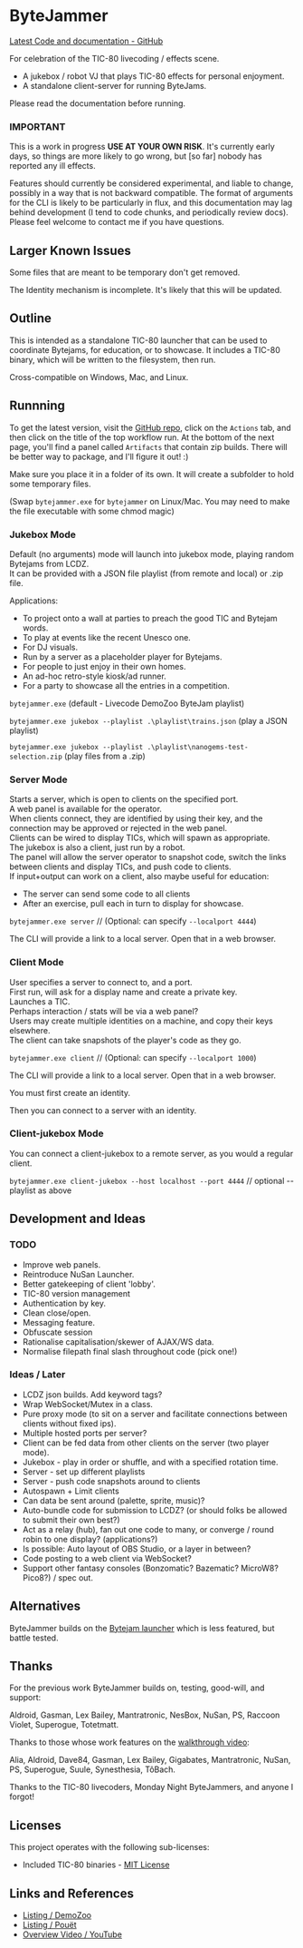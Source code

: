 # ByteJammer

[Latest Code and documentation - GitHub](https://github.com/creativenucleus/bytejammer)

For celebration of the TIC-80 livecoding / effects scene.

- A jukebox / robot VJ that plays TIC-80 effects for personal enjoyment.
- A standalone client-server for running ByteJams.

Please read the documentation before running.

### **IMPORTANT**

This is a work in progress **USE AT YOUR OWN RISK**. It's currently early days, so things are more likely to go wrong, but [so far] nobody has reported any ill effects.

Features should currently be considered experimental, and liable to change, possibly in a way that is not backward compatible. The format of arguments for the CLI is likely to be particularly in flux, and this documentation may lag behind development (I tend to code chunks, and periodically review docs). Please feel welcome to contact me if you have questions.

## Larger Known Issues

Some files that are meant to be temporary don't get removed.

The Identity mechanism is incomplete. It's likely that this will be updated.

## Outline

This is intended as a standalone TIC-80 launcher that can be used to coordinate Bytejams, for education, or to showcase. It includes a TIC-80 binary, which will be written to the filesystem, then run.

Cross-compatible on Windows, Mac, and Linux.

## Runnning

To get the latest version, visit the [GitHub repo](https://github.com/creativenucleus/bytejammer), click on the `Actions` tab, and then click on the title of the top workflow run. At the bottom of the next page, you'll find a panel called `Artifacts` that contain zip builds. There will be better way to package, and I'll figure it out! :)  

Make sure you place it in a folder of its own. It will create a subfolder to hold some temporary files.

(Swap `bytejammer.exe` for `bytejammer` on Linux/Mac. You may need to make the file executable with some chmod magic)

### Jukebox Mode

Default (no arguments) mode will launch into jukebox mode, playing random Bytejams from LCDZ.  
It can be provided with a JSON file playlist (from remote and local) or .zip file.  

Applications:  

- To project onto a wall at parties to preach the good TIC and Bytejam words.  
- To play at events like the recent Unesco one.  
- For DJ visuals.  
- Run by a server as a placeholder player for Bytejams.  
- For people to just enjoy in their own homes.  
- An ad-hoc retro-style kiosk/ad runner.  
- For a party to showcase all the entries in a competition.  

`bytejammer.exe` (default - Livecode DemoZoo ByteJam playlist)

`bytejammer.exe jukebox --playlist .\playlist\trains.json` (play a JSON playlist)

`bytejammer.exe jukebox --playlist .\playlist\nanogems-test-selection.zip` (play files from a .zip)

### Server Mode

Starts a server, which is open to clients on the specified port.  
A web panel is available for the operator.  
When clients connect, they are identified by using their key, and the connection may be approved or rejected in the web panel.  
Clients can be wired to display TICs, which will spawn as appropriate.  
The jukebox is also a client, just run by a robot.  
The panel will allow the server operator to snapshot code, switch the links between clients and display TICs, and push code to clients.  
If input+output can work on a client, also maybe useful for education:  

- The server can send some code to all clients  
- After an exercise, pull each in turn to display for showcase.  

`bytejammer.exe server` // (Optional: can specify `--localport 4444`)

The CLI will provide a link to a local server. Open that in a web browser.  

### Client Mode

User specifies a server to connect to, and a port.  
First run, will ask for a display name and create a private key.  
Launches a TIC.  
Perhaps interaction / stats will be via a web panel?  
Users may create multiple identities on a machine, and copy their keys elsewhere.  
The client can take snapshots of the player's code as they go.  

`bytejammer.exe client`  // (Optional: can specify `--localport 1000`)

The CLI will provide a link to a local server. Open that in a web browser.  

You must first create an identity.  

Then you can connect to a server with an identity.  

### Client-jukebox Mode

You can connect a client-jukebox to a remote server, as you would a regular client.

`bytejammer.exe client-jukebox --host localhost --port 4444` // optional --playlist as above

## Development and Ideas

### TODO

- Improve web panels.
- Reintroduce NuSan Launcher.
- Better gatekeeping of client 'lobby'.
- TIC-80 version management
- Authentication by key.
- Clean close/open.
- Messaging feature.
- Obfuscate session
- Rationalise capitalisation/skewer of AJAX/WS data.
- Normalise filepath final slash throughout code (pick one!)

### Ideas / Later

- LCDZ json builds. Add keyword tags?
- Wrap WebSocket/Mutex in a class.
- Pure proxy mode (to sit on a server and facilitate connections between clients without fixed ips).  
- Multiple hosted ports per server?  
- Client can be fed data from other clients on the server (two player mode).  
- Jukebox - play in order or shuffle, and with a specified rotation time.  
- Server - set up different playlists  
- Server - push code snapshots around to clients  
- Autospawn + Limit clients  
- Can data be sent around (palette, sprite, music)?  
- Auto-bundle code for submission to LCDZ? (or should folks be allowed to submit their own best?)  
- Act as a relay (hub), fan out one code to many, or converge / round robin to one display? (applications?)  
- Is possible: Auto layout of OBS Studio, or a layer in between?  
- Code posting to a web client via WebSocket?  
- Support other fantasy consoles (Bonzomatic? Bazematic? MicroW8? Pico8?) / spec out.  

## Alternatives

ByteJammer builds on the [Bytejam launcher](https://github.com/glastonbridge/bytejams) which is less featured, but battle tested.

## Thanks

For the previous work ByteJammer builds on, testing, good-will, and support:

Aldroid, Gasman, Lex Bailey, Mantratronic, NesBox, NuSan, PS, Raccoon Violet, Superogue, Totetmatt.

Thanks to those whose work features on the [walkthrough video](https://youtube.com/watch?v=erhyvrGxwZY):

Alia, Aldroid, Dave84, Gasman, Lex Bailey, Gigabates, Mantratronic, NuSan, PS, Superogue, Suule, Synesthesia, TôBach.

Thanks to the TIC-80 livecoders, Monday Night ByteJammers, and anyone I forgot!

## Licenses

This project operates with the following sub-licenses:

- Included TIC-80 binaries - [MIT License](https://github.com/nesbox/TIC-80/blob/main/LICENSE)  

## Links and References

- [Listing / DemoZoo](https://demozoo.org/productions/330626/)  
- [Listing / Pouët](https://pouet.net/prod.php?which=95232)  
- [Overview Video / YouTube](https://youtube.com/watch?v=erhyvrGxwZY)  

